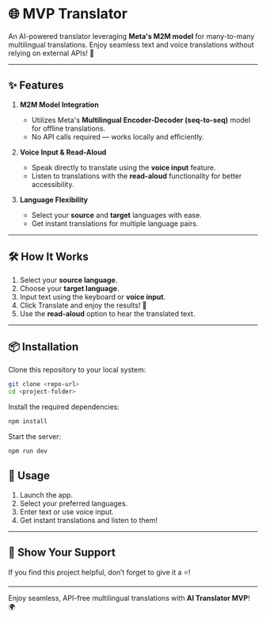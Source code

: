 # 🌐 MVP Translator

An AI-powered translator leveraging **Meta's M2M model** for many-to-many multilingual translations. Enjoy seamless text and voice translations without relying on external APIs! 🚀

---

## ✨ Features

1. **M2M Model Integration**  
   - Utilizes Meta's **Multilingual Encoder-Decoder (seq-to-seq)** model for offline translations.  
   - No API calls required — works locally and efficiently.

2. **Voice Input & Read-Aloud**  
   - Speak directly to translate using the **voice input** feature.  
   - Listen to translations with the **read-aloud** functionality for better accessibility.

3. **Language Flexibility**  
   - Select your **source** and **target** languages with ease.  
   - Get instant translations for multiple language pairs.

---

## 🛠️ How It Works

1. Select your **source language**.  
2. Choose your **target language**.  
3. Input text using the keyboard or **voice input**.  
4. Click Translate and enjoy the results! 🎉  
5. Use the **read-aloud** option to hear the translated text.

---

## 📦 Installation

Clone this repository to your local system:
```bash
git clone <repo-url>
cd <project-folder>
```

Install the required dependencies:

```bash
npm install
```

Start the server:
```bash
npm run dev
```

## 🚀 Usage

1. Launch the app.  
2. Select your preferred languages.  
3. Enter text or use voice input.  
4. Get instant translations and listen to them!  

---

## 🌟 Show Your Support

If you find this project helpful, don’t forget to give it a ⭐️!  

---

Enjoy seamless, API-free multilingual translations with **AI Translator MVP**! 🌍  

